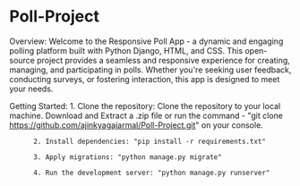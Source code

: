 # Poll-Project
Overview: Welcome to the Responsive Poll App - a dynamic and engaging polling platform built with Python Django, HTML, and CSS. This open-source project provides a seamless and responsive experience for creating,             managing, and participating in polls. Whether you're seeking user feedback, conducting surveys, or fostering interaction, this app is designed to meet your needs.

Getting Started:
          1. Clone the repository: Clone the repository to your local machine. Download and Extract a .zip file or run the command - "git clone https://github.com/ajinkyagajarmal/Poll-Project.git" on your console.

          2. Install dependencies: "pip install -r requirements.txt"

          3. Apply migrations: "python manage.py migrate"

          4. Run the development server: "python manage.py runserver"
